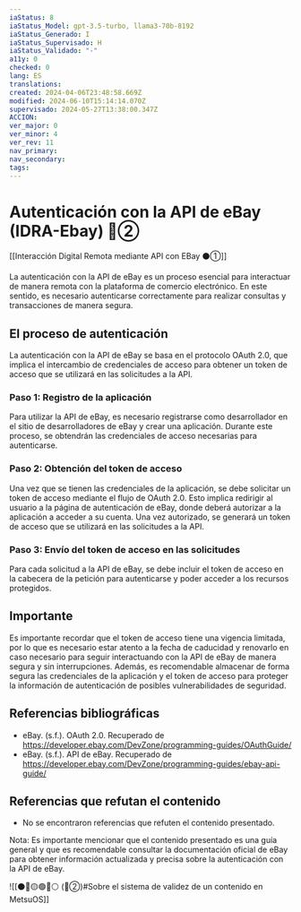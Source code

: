 ```yaml
---
iaStatus: 8
iaStatus_Model: gpt-3.5-turbo, llama3-70b-8192
iaStatus_Generado: I
iaStatus_Supervisado: H
iaStatus_Validado: "-"
a11y: 0
checked: 0
lang: ES
translations: 
created: 2024-04-06T23:48:58.669Z
modified: 2024-06-10T15:14:14.070Z
supervisado: 2024-05-27T13:38:00.347Z
ACCION: 
ver_major: 0
ver_minor: 4
ver_rev: 11
nav_primary: 
nav_secondary: 
tags:
---
```

# Autenticación con la API de eBay (IDRA-Ebay) 🔴②

[[Interacción Digital Remota mediante API con EBay ⚫①]]

La autenticación con la API de eBay es un proceso esencial para interactuar de manera remota con la plataforma de comercio electrónico. En este sentido, es necesario autenticarse correctamente para realizar consultas y transacciones de manera segura.

## El proceso de autenticación

La autenticación con la API de eBay se basa en el protocolo OAuth 2.0, que implica el intercambio de credenciales de acceso para obtener un token de acceso que se utilizará en las solicitudes a la API.

### Paso 1: Registro de la aplicación

Para utilizar la API de eBay, es necesario registrarse como desarrollador en el sitio de desarrolladores de eBay y crear una aplicación. Durante este proceso, se obtendrán las credenciales de acceso necesarias para autenticarse.

### Paso 2: Obtención del token de acceso

Una vez que se tienen las credenciales de la aplicación, se debe solicitar un token de acceso mediante el flujo de OAuth 2.0. Esto implica redirigir al usuario a la página de autenticación de eBay, donde deberá autorizar a la aplicación a acceder a su cuenta. Una vez autorizado, se generará un token de acceso que se utilizará en las solicitudes a la API.

### Paso 3: Envío del token de acceso en las solicitudes

Para cada solicitud a la API de eBay, se debe incluir el token de acceso en la cabecera de la petición para autenticarse y poder acceder a los recursos protegidos.

## Importante

Es importante recordar que el token de acceso tiene una vigencia limitada, por lo que es necesario estar atento a la fecha de caducidad y renovarlo en caso necesario para seguir interactuando con la API de eBay de manera segura y sin interrupciones. Además, es recomendable almacenar de forma segura las credenciales de la aplicación y el token de acceso para proteger la información de autenticación de posibles vulnerabilidades de seguridad.

## Referencias bibliográficas

- eBay. (s.f.). OAuth 2.0. Recuperado de <https://developer.ebay.com/DevZone/programming-guides/OAuthGuide/>
- eBay. (s.f.). API de eBay. Recuperado de <https://developer.ebay.com/DevZone/programming-guides/ebay-api-guide/>

## Referencias que refutan el contenido

- No se encontraron referencias que refuten el contenido presentado.

Nota: Es importante mencionar que el contenido presentado es una guía general y que es recomendable consultar la documentación oficial de eBay para obtener información actualizada y precisa sobre la autenticación con la API de eBay.

![[⚫🔴🟡🟢🔵⚪ (🔴②)#Sobre el sistema de validez de un contenido en MetsuOS]]

